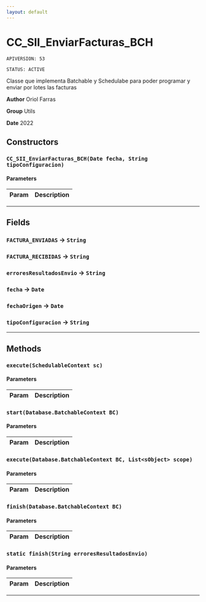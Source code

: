 ```yaml
---
layout: default
---
```

# CC_SII_EnviarFacturas_BCH

`APIVERSION: 53`

`STATUS: ACTIVE`

Classe que implementa Batchable y Schedulabe para poder programar y enviar por lotes las facturas


**Author** Oriol Farras


**Group** Utils


**Date** 2022

## Constructors
### `CC_SII_EnviarFacturas_BCH(Date fecha, String tipoConfiguracion)`
#### Parameters
|Param|Description|
|---|---|

---
## Fields

### `FACTURA_ENVIADAS` → `String`


### `FACTURA_RECIBIDAS` → `String`


### `erroresResultadosEnvio` → `String`


### `fecha` → `Date`


### `fechaOrigen` → `Date`


### `tipoConfiguracion` → `String`


---
## Methods
### `execute(SchedulableContext sc)`
#### Parameters
|Param|Description|
|---|---|

### `start(Database.BatchableContext BC)`
#### Parameters
|Param|Description|
|---|---|

### `execute(Database.BatchableContext BC, List<sObject> scope)`
#### Parameters
|Param|Description|
|---|---|

### `finish(Database.BatchableContext BC)`
#### Parameters
|Param|Description|
|---|---|

### `static finish(String erroresResultadosEnvio)`
#### Parameters
|Param|Description|
|---|---|

---
